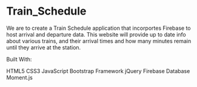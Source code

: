 # Train_Schedule

We are to create a Train Schedule application that incorportes Firebase to host arrival and departure data.
This website will provide up to date info about various trains, and their arrival times and how many minutes remain until they arrive at the station.

Built With:

HTML5
CSS3
JavaScript
Bootstrap Framework
jQuery
Firebase Database
Moment.js

